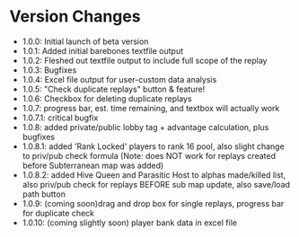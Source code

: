 # Version Changes
- 1.0.0: Initial launch of beta version
- 1.0.1: Added initial barebones textfile output
- 1.0.2: Fleshed out textfile output to include full scope of the replay
- 1.0.3: Bugfixes
- 1.0.4: Excel file output for user-custom data analysis
- 1.0.5: "Check duplicate replays" button & feature!
- 1.0.6: Checkbox for deleting duplicate replays
- 1.0.7: progress bar, est. time remaining, and textbox will actually work
- 1.0.7.1: critical bugfix
- 1.0.8: added private/public lobby tag + advantage calculation, plus bugfixes
- 1.0.8.1: added 'Rank Locked' players to rank 16 pool, also slight change to priv/pub check formula (Note: does NOT work for replays created before Subterranean map was added)
- 1.0.8.2: added Hive Queen and Parasitic Host to alphas made/killed list, also priv/pub check for replays BEFORE sub map update, also save/load path button
- 1.0.9: (coming soon)drag and drop box for single replays, progress bar for duplicate check
- 1.0.10: (coming slightly soon) player bank data in excel file